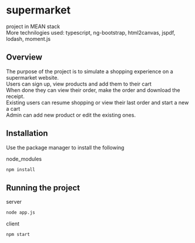 # supermarket
project in MEAN stack<br/>
More technilogies used: typescript, ng-bootstrap, html2canvas, jspdf, lodash, moment.js

## Overview
The purpose of the project is to simulate a shopping experience on a supermarket website.<br/>
Users can sign up, view products and add them to their cart<br/>
When done they can view their order, make the order and download the receipt.<br/>
Existing users can resume shopping or view their last order and start a new a cart<br/>
Admin can add new product or edit the existing ones.


## Installation

Use the package manager to install the following

node_modules
```bash
npm install
```

## Running the project

server
```bash
node app.js
```
client
```bash
npm start
```

